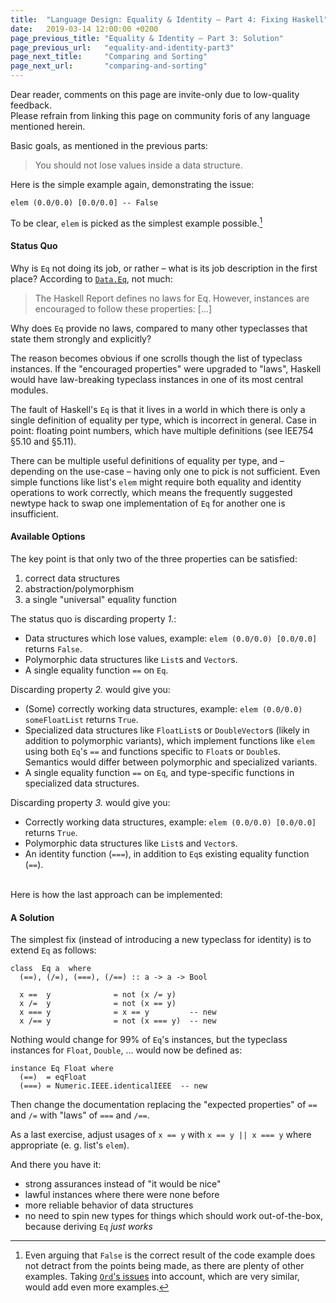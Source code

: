 ```yaml
---
title:  "Language Design: Equality & Identity – Part 4: Fixing Haskell"
date:   2019-03-14 12:00:00 +0200
page_previous_title: "Equality & Identity – Part 3: Solution"
page_previous_url:   "equality-and-identity-part3"
page_next_title:     "Comparing and Sorting"
page_next_url:       "comparing-and-sorting"
---
```


<div class="warn">
  Dear reader, comments on this page are invite-only due to low-quality feedback.<br/>
  Please refrain from linking this page on community foris of any language mentioned herein.
</div>

Basic goals, as mentioned in the previous parts:

> You should not lose values inside a data structure.

Here is the simple example again, demonstrating the issue:

    elem (0.0/0.0) [0.0/0.0] -- False

To be clear, `elem` is picked as the simplest example possible.[^1]

#### Status Quo

Why is `Eq` not doing its job, or rather – what is its job description in the first place?
According to [`Data.Eq`](https://hackage.haskell.org/package/base-4.16.1.0/docs/Data-Eq.html), not much:

> The Haskell Report defines no laws for Eq. However, instances are encouraged to follow these properties: [...]

Why does `Eq` provide no laws, compared to many other typeclasses that state them strongly and explicitly?

The reason becomes obvious if one scrolls though the list of typeclass instances.
If the "encouraged properties" were upgraded to "laws",
Haskell would have law-breaking typeclass instances in one of its most central modules.

The fault of Haskell's `Eq` is that it lives in a world in which there is only a single definition of equality per type, which is incorrect in general. Case in point: floating point numbers, which have multiple definitions (see IEE754 §5.10 and §5.11).

There can be multiple useful definitions of equality per type, and – depending on the use-case – having only one to pick is not sufficient.
Even simple functions like list's `elem` might require both equality and identity operations to work correctly,
which means the frequently suggested newtype hack to swap one implementation of `Eq` for another one is insufficient.

#### Available Options

The key point is that only two of the three properties can be satisfied:

1. correct data structures
2. abstraction/polymorphism
3. a single "universal" equality function

The status quo is discarding property _1._:

- Data structures which lose values, example: `elem (0.0/0.0) [0.0/0.0]` returns `False`.
- Polymorphic data structures like `List`s and `Vector`s.
- A single equality function `==` on `Eq`.

Discarding property _2._ would give you:

- (Some) correctly working data structures, example: `elem (0.0/0.0) someFloatList` returns `True`.
- Specialized data structures like `FloatList`s or `DoubleVector`s (likely in addition to polymorphic variants), which implement functions like `elem` using both `Eq`'s `==` and functions specific to `Float`s or `Double`s. Semantics would differ between polymorphic and specialized variants.
- A single equality function `==` on `Eq`, and type-specific functions in specialized data structures.

Discarding property _3._ would give you:

- Correctly working data structures, example: `elem (0.0/0.0) [0.0/0.0]` returns `True`.
- Polymorphic data structures like `List`s and `Vector`s.
- An identity function (`===`), in addition to `Eq`s existing equality function (`==`).

<br/>Here is how the last approach can be implemented:

#### A Solution

The simplest fix (instead of introducing a new typeclass for identity) is to extend `Eq` as follows:

    class  Eq a  where
      (==), (/=), (===), (/==) :: a -> a -> Bool

      x ==  y              = not (x /= y)
      x /=  y              = not (x == y)
      x === y              = x == y         -- new
      x /== y              = not (x === y)  -- new

Nothing would change for 99% of `Eq`'s instances, but the typeclass instances for `Float`, `Double`, ... would now be defined as:

    instance Eq Float where
      (==)  = eqFloat
      (===) = Numeric.IEEE.identicalIEEE  -- new

Then change the documentation replacing the "expected properties" of `==` and `/=` with "laws" of `===` and `/==`.

As a last exercise, adjust usages of `x == y` with `x == y || x === y` where appropriate (e. g. list's `elem`).

And there you have it:

- strong assurances instead of "it would be nice"
- lawful instances where there were none before
- more reliable behavior of data structures
- no need to spin new types for things which should work out-of-the-box, because deriving `Eq` _just works_

[^1]: Even arguing that `False` is the correct result of the code example does not detract from the points being made, as there are plenty of other examples. Taking [`Ord`'s issues](/languages/comparing-and-sorting.html) into account, which are very similar, would add even more examples.
